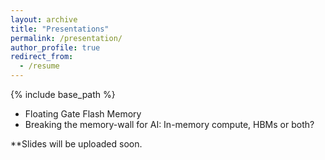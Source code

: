 ```yaml
---
layout: archive
title: "Presentations"
permalink: /presentation/
author_profile: true
redirect_from:
  - /resume
---
```


{% include base_path %}

* Floating Gate Flash Memory
* Breaking the memory-wall for AI:  In-memory compute, HBMs or both?


**Slides will be uploaded soon.
